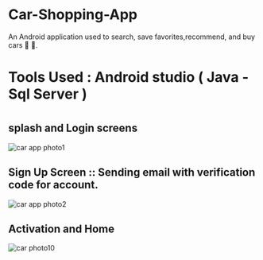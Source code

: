 # Car-Shopping-App

 An Android application used to search, save favorites,recommend, and buy cars :car:
:red_car:.

# Tools Used : Android studio ( Java - Sql Server )
#
 ## splash and Login screens
![car app photo1](https://user-images.githubusercontent.com/71784734/115339312-c9f64300-a1a4-11eb-9eee-c0bb00ffcae4.png)
## Sign Up Screen :: Sending email  with verification code for  account.
![car app photo2](https://user-images.githubusercontent.com/71784734/115347961-5824f600-a1b2-11eb-9f6c-48052cad2ac1.png)
## Activation and Home
![car photo10](https://user-images.githubusercontent.com/71784734/116638233-2b1cd400-a966-11eb-93ab-413cca1b5bc8.png)

